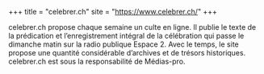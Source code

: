 +++
title = "celebrer.ch"
site = "https://www.celebrer.ch/"
+++

celebrer.ch propose chaque semaine un culte en ligne. Il publie le texte de la prédication et l’enregistrement intégral de la célébration qui passe le dimanche matin sur la radio publique Espace 2. Avec le temps, le site propose une quantité considérable d’archives et de trésors historiques. celebrer.ch est sous la responsabilité de Médias-pro.
